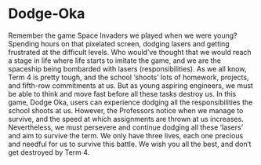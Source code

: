 # Dodge-Oka
Remember the game Space Invaders we played when we were young? Spending hours on that pixelated screen, dodging lasers and getting frustrated at the difficult levels. Who would’ve thought that we would reach a stage in life where life starts to imitate the game, and we are the spaceship being bombarded with lasers (responsibilities). As we all know, Term 4 is pretty tough, and the school ‘shoots’ lots of homework, projects, and fifth-row commitments at us. But as young aspiring engineers, we must be able to think and move fast before all these tasks destroy us. In this game, Dodge Oka, users can experience dodging all the responsibilities the school shoots at us. However, the Professors notice when we manage to survive, and the speed at which assignments are thrown at us increases. Nevertheless, we must persevere and continue dodging all these ‘lasers’ and aim to survive the term. We only have three lives, each one precious and needful for us to survive this battle. We wish you all the best, and don‘t get destroyed by Term 4.
